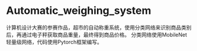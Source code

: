 # Automatic_weighing_system
计算机设计大赛的参赛作品，超市的自动称重系统，使用分类网络来识别商品类别后，再通过电子秤获取商品重量，最终得到商品价格。
分类网络使用MobileNet轻量级网络，代码使用Pytorch框架编写。
